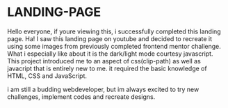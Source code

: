 # LANDING-PAGE
Hello everyone, if youre viewing this, i successfully completed this landing page. Ha!
I saw this landing page on youtube and decided to recreate it using some images from previously completed frontend mentor challenge. 
What i especially like about it is the dark/light mode courtesy javascript.
This project introduced me to an aspect of css(clip-path) as well as javacript that is entirely new to me.
it required the basic knowledge of HTML, CSS and JavaScript.

i am still a budding webdeveloper, but im always excited to try new challenges, implement codes and recreate designs.
